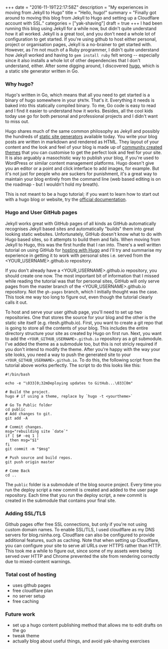 +++
date = "2016-11-19T22:17:58Z"
description = "My experiences in moving from Jekyll to Hugo"
title = "Hello, hugo!"
summary = "Finally got around to moving this blog from Jekyll to Hugo and setting up a Cloudflare account with SSL."
categories = ["yak-shaving"]
draft = true
+++
I had been running this blog using Jekyll for a while now, but didn't quite understand how it all worked. Jekyll is a great tool, and you don't need a whole lot of configuration to get started. If you're using github to host either personal, project or organisation pages, Jekyll is a no-brainer to get started with. However, as I'm not much of a Ruby programmer, I didn't quite understand how Jekyll worked and having to `gem install ruby` felt wrong -- especially since it also installs a whole lot of other dependencies that I don't understand, either. After some digging around, I discovered [hugo](http://gethugo.io), which is a static site generator written in Go. 

### Why hugo?
Hugo's written in Go, which means that all you need to get started is a binary of hugo somewhere in your `$PATH`. That's it. Everything it needs is baked into this statically compiled binary. To me, Go code is easy to read and I find it easier to understand how it works. Besides, all the cool kids today use go for both personal and professional projects and I didn't want to miss out. 

Hugo shares much of the same common philosophy as Jekyll and possibly the hundreds of [static site generators](https://www.staticgen.com/) available today. You write your blog posts are written in markdown and rendered as HTML. They layout of your content and the look and feel of your blog is made up of [community created themes](http://themes.gohugo.io/) that you can customise to get the perfect look and feel for your site.  It is also arguably a masochistic way to publish your blog, if you're used to WordPress or similar content management platforms. Hugo doesn't give you an editor or a point and click interface to add images, for example. But it's not just for people who are suckers for punishment, it's a great way to maintain your blog entirely from the command line (web based editing is on the roadmap - but I wouldn't hold my breath).

This is not meant to be a hugo tutorial; if you want to learn how to start out with a hugo blog or website, try the [official documentation](https://gohugo.io/overview/introduction/). 

### Hugo and User GitHub pages
Jekyll works great with GitHub pages of all kinds as GitHub automatically recognises Jekyll based sites and automatically "builds" them into great looking static websites. Unfortunately, GitHub doesn't know what to do with Hugo based sites, so it attempts to build them and fails. When moving from Jekyll to Hugo, this was the first hurdle that I ran into. There's a well written tutorial on using GitHub for [hosting with Hugo](https://gohugo.io/tutorials/github-pages-blog/) and I'll try and summarise my experience in getting it to work with personal sites i.e. served from the <YOUR_USERNAME>.github.io repository. 

If you don't already have a <YOUR_USERNAME>.github.io repository, you should create one now. The most important bit of information that I missed while reading the tutorial was that for personal sites, GitHub will only serve pages from the master branch of the <YOUR_USERNAME>.github.io repository. Not the `gh-pages` branch, which I initially thought was the case. This took me way too long to figure out, even though the tutorial clearly calls it out. 

To host and serve your user github page, you'll need to set up two repositories. One that stores the source for your blog and the other is the static site itself (e.g. ritesh.github.io). First, you want to create a git repo that is going to store all the contents of your blog. This includes the entire directory structure your site as created by Hugo on first run. Next, you want to add the `<YOUR_GITHUB_USERNAME>.github.io` repository as a git submodule. I've added the theme as a submodule too, but this is not stricly required if you don't intend to modify the theme. After you're happy with the way your site looks, you need a way to push the generated site to your `<YOUR_GITHUB_USERNAME>.github.io`. To do this, the following script from the tutorial above works perfectly. The script to do this looks like this:

```
#!/bin/bash

echo -e "\033[0;32mDeploying updates to GitHub...\033[0m"

# Build the project.
hugo # if using a theme, replace by `hugo -t <yourtheme>`

# Go To Public folder
cd public
# Add changes to git.
git add -A

# Commit changes.
msg="rebuilding site `date`"
if [ $# -eq 1 ]
  then msg="$1"
fi
git commit -m "$msg"

# Push source and build repos.
git push origin master

# Come Back
cd ..
```

The `public` folder is a submodule of the blog source project. Every time you run the deploy script a new commit is created and added to the user page repository. Each time that you run the deploy script, a new commit is created in the submodule that contains your final site. 

### Adding SSL/TLS
Github pages offer free SSL connections, but only if you're not using custom domain names. To enable SSL/TLS, I used cloudflare as my DNS servers for blog.rsinha.org. Cloudflare can also be configured to provide additional features, such as caching. Note that when setting up Cloudflare, you can configure your site to serve all URLs over HTTPS rather than HTTP. This took me a while to figure out, since some of my assets were being served over HTTP and Chrome prevented the site from rendering correctly due to mixed-content warnings. 

### Total cost of hosting
- uses github pages
- free cloudflare plan
- no server setup
- free caching


### Future work
- set up a hugo content publishing method that allows me to edit drafts on the go
- tweak theme
- actually blog about useful things, and avoid yak-shaving exercises




